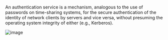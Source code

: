 An authentication service is a mechanism, analogous to the use of passwords on time-sharing systems, for the secure authentication of the identity of network clients by servers and vice versa, without presuming the operating system integrity of either (e.g., Kerberos).



![image](https://github.com/Karlie-crypto/alx-backend-user-data/assets/110098940/f58525af-d2a3-492b-adba-eac09b383676)
